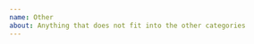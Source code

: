 ```yaml
---
name: Other
about: Anything that does not fit into the other categories
---
```


<!--
Please search open and closed issues to avoid duplicates.

Note that this version of OpenBoard is focusing only on a few things. You can add a feature request or open other issues, but at the current stage it could take a long time until things are improved or even until you get a response.

If you add screenshots, please reduce the size or use thumbnails to keep the issue nicely readable.
-->
